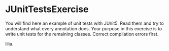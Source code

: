 # JUnitTestsExercise
You will find here an example of unit tests with JUnit5. Read them and try to understand what every annotation does. 
Your purpose in this exercise is to write unit tests for the remaining classes. Correct compilation errors first.

lilia.

